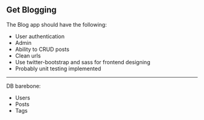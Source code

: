 Get Blogging
---------------

The Blog app should have the following:

 - User authentication
 - Admin
 - Ability to CRUD posts
 - Clean urls
 - Use twitter-bootstrap and sass for frontend designing
 - Probably unit testing implemented

___

DB barebone:

- Users
- Posts
- Tags